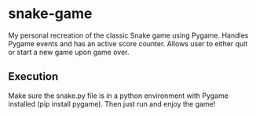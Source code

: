 # snake-game
My personal recreation of the classic Snake game using Pygame. Handles Pygame events and has an active score counter. Allows user to either quit or start a new game upon game over.

## Execution
Make sure the snake.py file is in a python environment with Pygame installed (pip install pygame). Then just run and enjoy the game!
